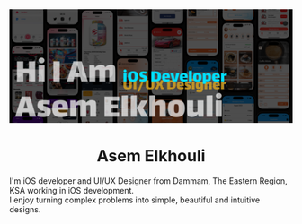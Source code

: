 
<div align="center">
  <a href="https://asemelkhouli20.github.io/Portafolio">
    <img src="images/Main.png" >
  </a>

  <h1 align="center">Asem Elkhouli</h3>

  <p align="left">
    I'm iOS developer and UI/UX Designer from Dammam, The Eastern Region, KSA working in iOS development.
 <br/>
    I enjoy turning complex problems into simple, beautiful and intuitive designs.
  </p>
</div>

<!--
**asemelkhouli20/asemelkhouli20** is a ✨ _special_ ✨ repository because its `README.md` (this file) appears on your GitHub profile.

Here are some ideas to get you started:

- 🔭 I’m currently working on ...
- 🌱 I’m currently learning ...
- 👯 I’m looking to collaborate on ...
- 🤔 I’m looking for help with ...
- 💬 Ask me about ...
- 📫 How to reach me: ...
- 😄 Pronouns: ...
- ⚡ Fun fact: ...
-->
